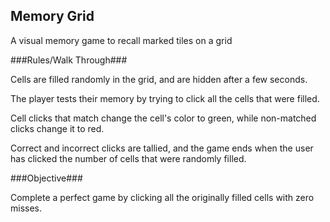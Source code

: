 Memory Grid
----

A visual memory game to recall marked tiles on a grid

###Rules/Walk Through###

Cells are filled randomly in the grid, and are hidden after a few seconds.

The player tests their memory by trying to click all the cells that were filled.

Cell clicks that match change the cell's color to green, while non-matched clicks change it to red.

Correct and incorrect clicks are tallied, and the game ends when the user has clicked the number of cells that were randomly filled.

###Objective###

Complete a perfect game by clicking all the originally filled cells with zero misses.
